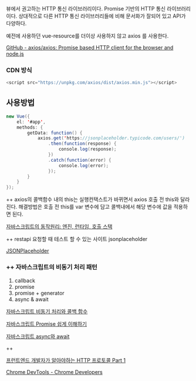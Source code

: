 뷰에서 권고하는 HTTP 통신 라이브러리이다.  Promise 기반의 HTTP 통신 라이브러리이다. 상대적으로 다른 HTTP 통신 라이브러리들에 비해 문서화가 잘되어 있고 API가 다양하다.

예전에 사용하던 vue-resource를 더이상 사용하지 않고 axios 를 사용한다.

[GitHub - axios/axios: Promise based HTTP client for the browser and node.js](https://github.com/axios/axios)

### CDN 방식

```java
<script src="https://unpkg.com/axios/dist/axios.min.js"></script>
```

## 사용방법

```java
new Vue({
	el: '#app',
	methods: {
		getData: function() {
			axios.get('https://jsonplaceholder.typicode.com/users/')
				.then(function(response) {
					console.log(response);
				})
				.catch(function(error) {
					console.log(error);
				});
		}
	}
});
```

++ axios의 콜백함수 내의 this는 실행컨택스트가 바뀌면서 axios 호출 전 this와 달라진다. 해결방법은 호출 전 this를 var 변수에 담고 콜백내에서 해당 변수에 값을 적용하면 된다.

[자바스크립트의 동작원리: 엔진, 런타임, 호출 스택](https://joshua1988.github.io/web-development/translation/javascript/how-js-works-inside-engine/)

++ restapi 요청할 때 테스트 할 수 있는 사이트 jsonplaceholder

[JSONPlaceholder](https://jsonplaceholder.typicode.com/)

### ++ 자바스크립트의 비동기 처리 패턴

1. callback
2. promise
3. promise + generator
4. async & await

[자바스크립트 비동기 처리와 콜백 함수](https://joshua1988.github.io/web-development/javascript/javascript-asynchronous-operation/)

[자바스크립트 Promise 쉽게 이해하기](https://joshua1988.github.io/web-development/javascript/promise-for-beginners/)

[자바스크립트 async와 await](https://joshua1988.github.io/web-development/javascript/js-async-await/)

++

[프런트엔드 개발자가 알아야하는 HTTP 프로토콜 Part 1](https://joshua1988.github.io/web-development/http-part1/)

[Chrome DevTools - Chrome Developers](https://developer.chrome.com/docs/devtools/)
